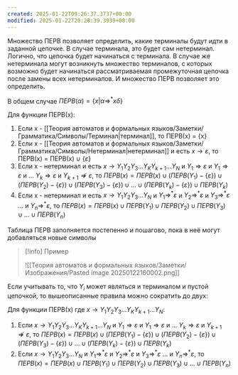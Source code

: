 ```yaml
---
created: 2025-01-22T09:26:37.3737+00:00
modified: 2025-01-22T20:28:39.3939+00:00
---
```

Множество ПЕРВ позволяет определить, какие терминалы будут идти в заданной цепочке. В случае терминала, это будет сам нетерминал. Логично, что цепочка будет начинаться с терминала. В случае же нетерминала могут возникнуть множество терминалов, с которых возможно будет начинаться рассматриваемая промежуточная цепочка после замены всех нетерминалов. И множество ПЕРВ позволяет это определить. 

В общем случае $ПЕРВ(\alpha) = \{x | \alpha \Rightarrow ^ * x \delta\}$

Для функции ПЕРВ(x):
1. Если x - [[Теория автоматов и формальных языков/Заметки/Грамматика/Символы/Терминал|терминал]], то ПЕРВ(x) = {x}
2. Если x - [[Теория автоматов и формальных языков/Заметки/Грамматика/Символы/Нетерминал|нетерминал]] и есть $x \rightarrow \varepsilon$, то ПЕРВ(x) = ПЕРВ(x) $\cup$ {$\varepsilon$}
3. Если x - нетерминал и есть $x \rightarrow Y_1Y_2Y_3\dots Y_KY_{k+1}\dots Y_N$ и $Y_1 \Rightarrow \varepsilon$ и $Y_1 \Rightarrow \varepsilon$ и ... $Y_k \Rightarrow \varepsilon$ и $Y_{k+1} \not \Rightarrow \varepsilon$, то $ПЕРВ(x) = ПЕРВ(x) \cup (ПЕРВ(Y_1) - \{\varepsilon\}) \cup (ПЕРВ(Y_2) - \{\varepsilon\}) \cup (ПЕРВ(Y_3) - \{\varepsilon\}) \cup \dots \cup (ПЕРВ(Y_k) - \{\varepsilon\}) \cup ПЕРВ(Y_k)$
4. Если x - нетерминал и есть $x \rightarrow Y_1Y_2Y_3 \dots Y_N$ и $Y_1 \Rightarrow ^ * \varepsilon$ и $Y_2 \Rightarrow ^ * \varepsilon$ и $Y_3 \Rightarrow ^ * \varepsilon$ $\dots$  и $Y_n \Rightarrow ^ * \varepsilon$, то
   $ПЕРВ(x) = ПЕРВ(x) \cup ПЕРВ(Y_1) \cup ПЕРВ(Y_2) \cup ПЕРВ(Y_3) \cup \dots  \cup ПЕРВ(Y_n)$

Таблица ПЕРВ заполняется постепенно и пошагово, пока в неё могут добавляться новые символы

>[!info] Пример
>
>![[Теория автоматов и формальных языков/Заметки/Изображения/Pasted image 20250122160002.png]]

Если учитывать то, что $Y_i$ может являться и терминалом и пустой цепочкой, то вышеописанные правила можно сократить до двух:

Для функции ПЕРВ(x) где $x \rightarrow Y_1Y_2Y_3\dots Y_KY_{k+1}\dots Y_N$:
1. Если  $x \rightarrow Y_1Y_2Y_3\dots Y_KY_{k+1}\dots Y_N$ и $Y_1 \Rightarrow \varepsilon$ и $Y_1 \Rightarrow \varepsilon$ и ... $Y_k \Rightarrow \varepsilon$ и $Y_{k+1} \not \Rightarrow \varepsilon$, то $ПЕРВ(x) = ПЕРВ(x) \cup (ПЕРВ(Y_1) - \{\varepsilon\}) \cup (ПЕРВ(Y_2) - \{\varepsilon\}) \cup (ПЕРВ(Y_3) - \{\varepsilon\}) \cup \dots \cup (ПЕРВ(Y_k) - \{\varepsilon\}) \cup ПЕРВ(Y_k)$
2. Если $x \rightarrow Y_1Y_2Y_3 \dots Y_N$ и $Y_1 \Rightarrow ^ * \varepsilon$ и $Y_2 \Rightarrow ^ * \varepsilon$ и $Y_3 \Rightarrow ^ * \varepsilon$ $\dots$  и $Y_n \Rightarrow ^ * \varepsilon$, то
   $ПЕРВ(x) = ПЕРВ(x) \cup ПЕРВ(Y_1) \cup ПЕРВ(Y_2) \cup ПЕРВ(Y_3) \cup \dots  \cup ПЕРВ(Y_n)$
